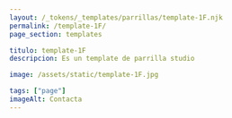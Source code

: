 ```yaml
---
layout: /_tokens/_templates/parrillas/template-1F.njk
permalink: /template-1F/
page_section: templates

titulo: template-1F
descripcion: Es un template de parrilla studio

image: /assets/static/template-1F.jpg

tags: ["page"]
imageAlt: Contacta
---
```

